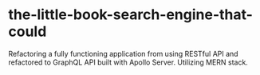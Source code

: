 # the-little-book-search-engine-that-could
Refactoring a fully functioning application from using RESTful API and refactored to GraphQL API built with Apollo Server. Utilizing MERN stack.
